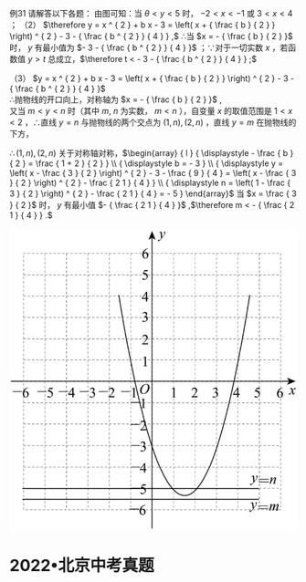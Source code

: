 例31 请解答以下各题： 由图可知：当 $\theta < y < 5$ 时， $- 2 { < } x { < } - 1$ 或 $3 < x < 4$ ；
（2） $\therefore y = x ^ { 2 } + b x - 3 = \left( x + { \frac { b } { 2 } } \right) ^ { 2 } - 3 - { \frac { b ^ { 2 } } { 4 } } ,$ ∴当 $x = - { \frac { b } { 2 } }$ 时， $y$ 有最小值为 $- 3 - { \frac { b ^ { 2 } } { 4 } }$ ；∵对于一切实数 $x$ ，若函数值 $y > t$ 总成立，$\therefore t < - 3 - { \frac { b ^ { 2 } } { 4 } } ;$

（3） $y = x ^ { 2 } + b x - 3 = \left( x + { \frac { b } { 2 } } \right) ^ { 2 } - 3 - { \frac { b ^ { 2 } } { 4 } }$   
∴抛物线的开口向上，对称轴为 $x = - { \frac { b } { 2 } }$ ,  
又当 $m < y < n$ 时（其中 $m , \ n$ 为实数， $m < n$ ），自变量 $x$ 的取值范围是 $1 < x < 2$ ，∴直线 $y = n$ 与抛物线的两个交点为 ${ \bigl ( } 1 , n { \bigr ) } , { \bigl ( } 2 , n { \bigr ) }$ ，直线 $y = m$ 在抛物线的下方，

$\therefore ( 1 , n ) , ( 2 , n )$ 关于对称轴对称，$\begin{array} { l } { \displaystyle - \frac { b } { 2 } = \frac { 1 + 2 } { 2 } } \\ { \displaystyle b = - 3 } \\ { \displaystyle y = \left( x - \frac { 3 } { 2 } \right) ^ { 2 } - 3 - \frac { 9 } { 4 } = \left( x - \frac { 3 } { 2 } \right) ^ { 2 } - \frac { 2 1 } { 4 } } \\ { \displaystyle n = \left( 1 - \frac { 3 } { 2 } \right) ^ { 2 } - \frac { 2 1 } { 4 } = - 5 } \end{array}$ 当 $x = \frac { 3 } { 2 }$ 时， $y$ 有最小值 $- { \frac { 2 1 } { 4 } }$ ,$\therefore m < - { \frac { 2 1 } { 4 } } .$

![](<../../qs_image_DB/专题3-5__二次函数压轴：焦点与准线，动点面积，含参二次函数（解析版）/f8389eeb116948a312f1689ff331dc116705cf269b551d3426bf384893a0f9ce.jpg>)

# 2022•北京中考真题
